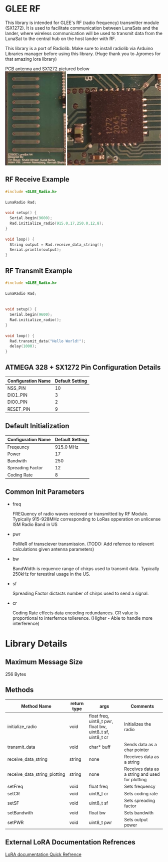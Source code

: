 # GLEE RF
This library is intended for GLEE's RF (radio frequency) transmitter module (SX1272). 
It is used to facilitate communication between LunaSats and the lander, where
wireless communication will be used to transmit data from the LunaSat to the 
central hub on the host lander with RF.

This library is a port of Radiolib. Make sure to install radiolib via Arduino Libraries manager before using this library. (Huge thank you to Jgromes for that amazing lora library)

PCB antenna and SX1272 pictured below\
![PCB Antenna](/Docs/Images/SX1272_antenna_close_up.jpg) ![SX1272 Chip](/Docs/Images/SX1272_close_up.jpg) 

## RF Receive Example
```C++
#include <GLEE_Radio.h>

LunaRadio Rad;

void setup() {
  Serial.begin(9600);
  Rad.initialize_radio(915.0,17,250.0,12,8);
}

void loop() {
  String output = Rad.receive_data_string();
  Serial.println(output);
}
```

## RF Transmit Example
```C++
#include <GLEE_Radio.h>

LunaRadio Rad;


void setup() {
  Serial.begin(9600);
  Rad.initialize_radio();
}

void loop() {
  Rad.transmit_data("Hello World!");
  delay(1000);  
}
```
## ATMEGA 328 + SX1272 Pin Configuration Details
| Configuration Name | Default Setting |
|---|---|
| NSS_PIN | 10 |
| DIO1_PIN | 3 |
| DIO0_PIN | 2 |
| RESET_PIN | 9 |

## Default Initialization
| Configuration Name | Default Setting |
|---|---|
| Freqeuncy | 915.0 MHz |
| Power | 17 |
| Bandwith | 250 |
| Spreading Factor | 12 |
| Coding Rate | 8 |

## Common Init Parameters

* freq

    FREQuency of radio waves recieved or transmitted by RF Module. Typically 915-928MHz corresponding to LoRas opperation on unlicense ISM Radio Band in US

* pwr

    PoWeR of transciever transmission. (TODO: Add refernce to relevent calculations given antenna parameters)

* bw
  
    BandWidth is requence range of chirps used to transmit data. Typically 250kHz for terestiral usage in the US.

* sf

    Spreading Factor dictacts number of chirps used to send a signal.

* cr 

  Coding Rate effects data encoding redundances. CR value is proportional to interfernce tollerence. (Higher - Able to handle more interference)



# Library Details

## Maximum Message Size 
256 Bytes 

## Methods 
| Method Name | return type | args | Comments |
|---|---|---|---|
| initialize_radio | void | float freq, uint8_t pwr, float bw, uint8_t sf, uint8_t cr | Initializes the radio |
| transmit_data | void | char* buff | Sends data as a char pointer |
| receive_data_string | string | none | Receives data as a string |
| receive_data_string_plotting | string | none | Receives data as a string and used for plotting |
| setFreq | void | float freq | Sets frequency |
| setCR | void | uint8_t cr | Sets coding rate |
| setSF | void | uint8_t sf | Sets spreading factor |
| setBandwith | void | float bw | Sets bandwith |
| setPWR | void | uint8_t pwr | Sets output power |

## External LoRA Documentation Refrences
[LoRA documentation Quick Refrence](https://lora.readthedocs.io/en/latest/#range-vs-power)
